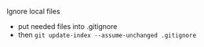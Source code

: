 Ignore local files

- put needed files into .gitignore
- then `git update-index --assume-unchanged .gitignore`
